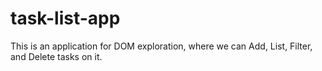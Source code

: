 # task-list-app
This is an application for DOM exploration, where we can Add, List, Filter, and Delete tasks on it.
